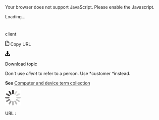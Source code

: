Your browser does not support JavaScript. Please enable the Javascript.

Loading...

# 

client

![Copy URL](client-server_files/Copy.png)
Copy URL

![Download](client-server_files/Download.png)

Download topic

Don't use *client* to refer to a person. Use *customer *instead.

**See**  [Computer and device term collection](https://worldready.cloudapp.net/Styleguide/Read?id=2700&topicid=26597)

![In progress](client-server_files/activity-large.gif)

URL :
